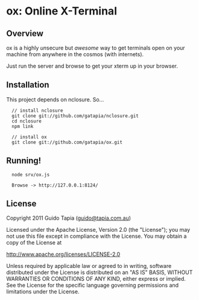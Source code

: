 # ox: Online X-Terminal

## Overview

ox is a highly *un*secure but *awesome* way to get terminals open on your
machine from anywhere in the cosmos (with internets).

Just run the server and browse to get your xterm up in your browser.

## Installation

This project depends on nclosure. So...

      // install nclosure
      git clone git://github.com/gatapia/nclosure.git
      cd nclosure
      npm link

      // install ox
      git clone git://github.com/gatapia/ox.git

## Running!

      node srv/ox.js

      Browse -> http://127.0.0.1:8124/


## License

Copyright 2011 Guido Tapia (guido@tapia.com.au)

Licensed under the Apache License, Version 2.0 (the "License");
you may not use this file except in compliance with the License.
You may obtain a copy of the License at

http://www.apache.org/licenses/LICENSE-2.0

Unless required by applicable law or agreed to in writing, software
distributed under the License is distributed on an "AS IS" BASIS,
WITHOUT WARRANTIES OR CONDITIONS OF ANY KIND, either express or implied.
See the License for the specific language governing permissions and
limitations under the License.
